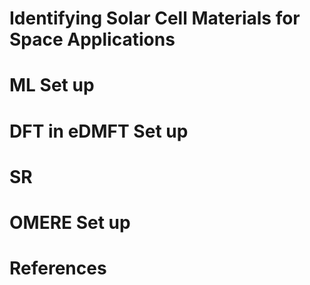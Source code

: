 # Identifying Solar Cell Materials for Space Applications

# ML Set up

# DFT in eDMFT Set up

# SR

# OMERE Set up

# References

